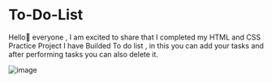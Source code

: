 # To-Do-List


Hello👋 everyone , 
I am excited to share that I completed my HTML and CSS Practice Project
I have Builded To do list , in this you can add your tasks and after performing tasks you can also delete it.

![image](https://user-images.githubusercontent.com/95423064/235300710-de7efc17-d395-49af-b6fd-9f389293b110.png)



